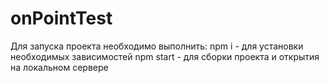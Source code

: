 # onPointTest
Для запуска проекта необходимо выполнить:
npm i - для установки необходимых зависимостей
npm start - для сборки проекта и открытия на локальном сервере
